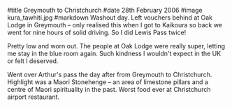 #title Greymouth to Christchurch
#date 28th February 2006
#image kura_tawhiti.jpg
#markdown
Washout day. Left vouchers behind at Oak Lodge in Greymouth – only realised this when I got to Kaikoura so back we went for nine hours of solid driving. So I did Lewis Pass twice!

Pretty low and worn out. The people at Oak Lodge were really super, letting me stay in the blue room again. Such kindness I wouldn't expect in the UK or felt I deserved.

Went over Arthur's pass the day after from Greymouth to Christchurch. Highlight was a Maori Stonehenge – an area of limestone pillars and a centre of Maori spirituality in the past. Worst food ever at Christchurch airport restaurant.

